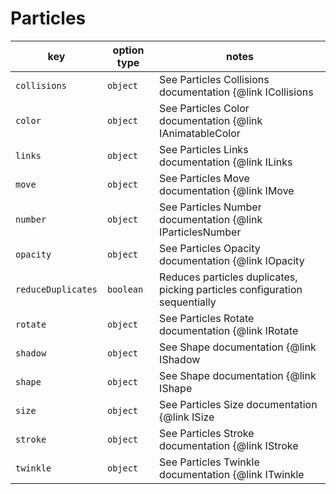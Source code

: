 # Particles

| key                | option type | notes                                                                      |
| ------------------ | ----------- | -------------------------------------------------------------------------- |
| `collisions`       | `object`    | See Particles Collisions documentation {@link ICollisions | here}          |
| `color`            | `object`    | See Particles Color documentation {@link IAnimatableColor | here}          |
| `links`            | `object`    | See Particles Links documentation {@link ILinks | here}                    |
| `move`             | `object`    | See Particles Move documentation {@link IMove | here}                      |
| `number`           | `object`    | See Particles Number documentation {@link IParticlesNumber | here}         |
| `opacity`          | `object`    | See Particles Opacity documentation {@link IOpacity | here}                |
| `reduceDuplicates` | `boolean`   | Reduces particles duplicates, picking particles configuration sequentially |
| `rotate`           | `object`    | See Particles Rotate documentation {@link IRotate | here}                  |
| `shadow`           | `object`    | See Shape documentation {@link IShadow | here}                             |
| `shape`            | `object`    | See Shape documentation {@link IShape | here}                              |
| `size`             | `object`    | See Particles Size documentation {@link ISize | here}                      |
| `stroke`           | `object`    | See Particles Stroke documentation {@link IStroke | here}                  |
| `twinkle`          | `object`    | See Particles Twinkle documentation {@link ITwinkle | here}                |
